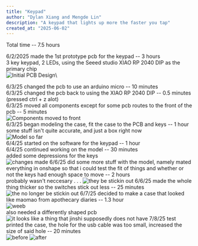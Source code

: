 ```yaml
---
title: "Keypad"
author: "Dylan Xiang and Mengde Lin"
description: "A keypad that lights up more the faster you tap"
created_at: "2025-06-02"
---
```


Total time -- 7.5 hours

6/2/2025 made the 1st prototype pcb for the keypad -- 3 hours\
    3 key keypad, 2 LEDs, using the Seeed studio XIAO RP 2040 DIP as the primary chip\
    ![Initial PCB Design](Gallery/06-02-25.jpg)\

6/3/25 changed the pcb to use an arduino micro -- 10 minutes\
6/3/25 changed the pcb back to using the XIAO RP 2040 DIP -- 0.5 minutes (pressed ctrl + z alot)\
6/3/25 moved all components except for some pcb routes to the front of the pcb -- 5 minutes\
    ![Components moved to front](Gallery/06-03-25.jpg)\
6/3/25 began modeling the case, fit the case to the PCB and keys -- 1 hour\
    some stuff isn't quite accurate, and just a box right now\
    ![Model so far](Gallery/06-03-25-1.jpg)\
6/4/25 started on the software for the keypad -- 1 hour\
6/4/25 continued working on the model -- 30 minutes\
    added some depressions for the keys\
    ![changes made](Gallery/06-04-25.jpg)
6/6/25 did some more stuff with the model, namely mated everything in onshape so that i could test the fit of things and whether or not the keys had enough space to move -- 2 hours \
    probably wasn't neccesary . . .
    ![they be stickin out](Gallery/06-06-25.jpg)
6/6/25 made the whole thing thicker so the switches stick out less -- 25 minutes \
    ![the no longer be stickin out](Gallery/06-06-25-1.jpg)
6/7/25 decided to make a case that looked like maomao from apothecary diaries -- 1.3 hour \
    ![weeb](Gallery/finished_case.jpg)\
    also needed a differently shaped pcb\
    ![it looks like a thing that jinshi supposedly does not have](Gallery/finished_pcb.jpg)
7/8/25 test printed the case, the hole for the usb cable was too small, increased the size of said hole -- 20 minutes \
    ![before](Gallery/old.jpg)
    ![after](Gallery/enlarged.jpg)

